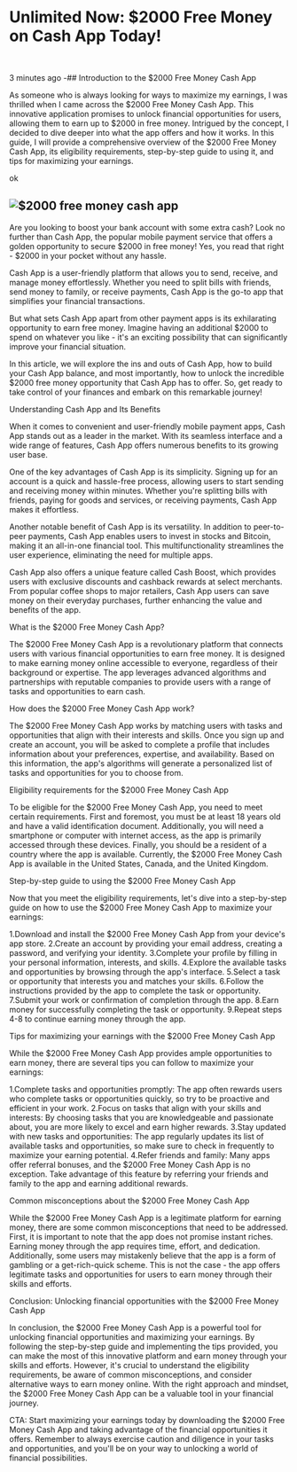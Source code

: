 <h1 class="heading-element" dir="auto">Unlimited Now: $2000 Free Money on Cash App Today!</h1>
<p>&nbsp;</p>
<p dir="auto">3 minutes ago -## Introduction to the $2000 Free Money Cash App</p>
<p dir="auto">As someone who is always looking for ways to maximize my earnings, I was thrilled when I came across the $2000 Free Money Cash App. This innovative application promises to unlock financial opportunities for users, allowing them to earn up to $2000 in free money. Intrigued by the concept, I decided to dive deeper into what the app offers and how it works. In this guide, I will provide a comprehensive overview of the $2000 Free Money Cash App, its eligibility requirements, step-by-step guide to using it, and tips for maximizing your earnings.</p>
ok
<a id="user-content--click-here-to-free-money-1" class="anchor" href="https://github.com/2000-free-money-cash#-click-here-to-free-money-1"></a></div>
<div class="markdown-heading" dir="auto">
<h2 class="heading-element" dir="auto"><img src="https://camo.githubusercontent.com/9b2e5b4039bfb4f97022440bbd295d35175a7df2360e0694950a72ac82999e38/68747470733a2f2f62656175747963756c746e61696c732e636f6d2f77702d636f6e74656e742f75706c6f6164732f323032332f31302f323030302d636173682d6170702d6d6f6e65792d323032332e6a70672e77656270" alt="$2000 free money cash app" data-canonical-src="https://beautycultnails.com/wp-content/uploads/2023/10/2000-cash-app-money-2023.jpg.webp" /></h2>
</div>
<p dir="auto">Are you looking to boost your bank account with some extra cash? Look no further than Cash App, the popular mobile payment service that offers a golden opportunity to secure $2000 in free money! Yes, you read that right - $2000 in your pocket without any hassle.</p>
<p dir="auto">Cash App is a user-friendly platform that allows you to send, receive, and manage money effortlessly. Whether you need to split bills with friends, send money to family, or receive payments, Cash App is the go-to app that simplifies your financial transactions.</p>
<p dir="auto">But what sets Cash App apart from other payment apps is its exhilarating opportunity to earn free money. Imagine having an additional $2000 to spend on whatever you like - it's an exciting possibility that can significantly improve your financial situation.</p>
<p dir="auto">In this article, we will explore the ins and outs of Cash App, how to build your Cash App balance, and most importantly, how to unlock the incredible $2000 free money opportunity that Cash App has to offer. So, get ready to take control of your finances and embark on this remarkable journey!</p>
<div class="markdown-heading" dir="auto">

<a id="user-content-last-updated--march-21-2024" class="anchor" href="https://github.com/2000-free-money-cash#last-updated--march-21-2024"></a></div>
<p dir="auto">Understanding Cash App and Its Benefits</p>
<p dir="auto">When it comes to convenient and user-friendly mobile payment apps, Cash App stands out as a leader in the market. With its seamless interface and a wide range of features, Cash App offers numerous benefits to its growing user base.</p>
<p dir="auto">One of the key advantages of Cash App is its simplicity. Signing up for an account is a quick and hassle-free process, allowing users to start sending and receiving money within minutes. Whether you're splitting bills with friends, paying for goods and services, or receiving payments, Cash App makes it effortless.</p>
<p dir="auto">Another notable benefit of Cash App is its versatility. In addition to peer-to-peer payments, Cash App enables users to invest in stocks and Bitcoin, making it an all-in-one financial tool. This multifunctionality streamlines the user experience, eliminating the need for multiple apps.</p>
<p dir="auto">Cash App also offers a unique feature called Cash Boost, which provides users with exclusive discounts and cashback rewards at select merchants. From popular coffee shops to major retailers, Cash App users can save money on their everyday purchases, further enhancing the value and benefits of the app.</p>
<p dir="auto">What is the $2000 Free Money Cash App?</p>
<p dir="auto">The $2000 Free Money Cash App is a revolutionary platform that connects users with various financial opportunities to earn free money. It is designed to make earning money online accessible to everyone, regardless of their background or expertise. The app leverages advanced algorithms and partnerships with reputable companies to provide users with a range of tasks and opportunities to earn cash.</p>
<p dir="auto">How does the $2000 Free Money Cash App work?</p>
<p dir="auto">The $2000 Free Money Cash App works by matching users with tasks and opportunities that align with their interests and skills. Once you sign up and create an account, you will be asked to complete a profile that includes information about your preferences, expertise, and availability. Based on this information, the app's algorithms will generate a personalized list of tasks and opportunities for you to choose from.</p>
<p dir="auto">Eligibility requirements for the $2000 Free Money Cash App</p>
<p dir="auto">To be eligible for the $2000 Free Money Cash App, you need to meet certain requirements. First and foremost, you must be at least 18 years old and have a valid identification document. Additionally, you will need a smartphone or computer with internet access, as the app is primarily accessed through these devices. Finally, you should be a resident of a country where the app is available. Currently, the $2000 Free Money Cash App is available in the United States, Canada, and the United Kingdom.</p>
<p dir="auto">Step-by-step guide to using the $2000 Free Money Cash App</p>
<p dir="auto">Now that you meet the eligibility requirements, let's dive into a step-by-step guide on how to use the $2000 Free Money Cash App to maximize your earnings:</p>
<p dir="auto">1.Download and install the $2000 Free Money Cash App from your device's app store. 2.Create an account by providing your email address, creating a password, and verifying your identity. 3.Complete your profile by filling in your personal information, interests, and skills. 4.Explore the available tasks and opportunities by browsing through the app's interface. 5.Select a task or opportunity that interests you and matches your skills. 6.Follow the instructions provided by the app to complete the task or opportunity. 7.Submit your work or confirmation of completion through the app. 8.Earn money for successfully completing the task or opportunity. 9.Repeat steps 4-8 to continue earning money through the app.</p>
<p dir="auto">Tips for maximizing your earnings with the $2000 Free Money Cash App</p>
<p dir="auto">While the $2000 Free Money Cash App provides ample opportunities to earn money, there are several tips you can follow to maximize your earnings:</p>
<p dir="auto">1.Complete tasks and opportunities promptly: The app often rewards users who complete tasks or opportunities quickly, so try to be proactive and efficient in your work. 2.Focus on tasks that align with your skills and interests: By choosing tasks that you are knowledgeable and passionate about, you are more likely to excel and earn higher rewards. 3.Stay updated with new tasks and opportunities: The app regularly updates its list of available tasks and opportunities, so make sure to check in frequently to maximize your earning potential. 4.Refer friends and family: Many apps offer referral bonuses, and the $2000 Free Money Cash App is no exception. Take advantage of this feature by referring your friends and family to the app and earning additional rewards.</p>
<p dir="auto">Common misconceptions about the $2000 Free Money Cash App</p>
<p dir="auto">While the $2000 Free Money Cash App is a legitimate platform for earning money, there are some common misconceptions that need to be addressed. First, it is important to note that the app does not promise instant riches. Earning money through the app requires time, effort, and dedication. Additionally, some users may mistakenly believe that the app is a form of gambling or a get-rich-quick scheme. This is not the case - the app offers legitimate tasks and opportunities for users to earn money through their skills and efforts.</p>
<p dir="auto">Conclusion: Unlocking financial opportunities with the $2000 Free Money Cash App</p>
<p dir="auto">In conclusion, the $2000 Free Money Cash App is a powerful tool for unlocking financial opportunities and maximizing your earnings. By following the step-by-step guide and implementing the tips provided, you can make the most of this innovative platform and earn money through your skills and efforts. However, it's crucial to understand the eligibility requirements, be aware of common misconceptions, and consider alternative ways to earn money online. With the right approach and mindset, the $2000 Free Money Cash App can be a valuable tool in your financial journey.</p>
<p dir="auto">CTA: Start maximizing your earnings today by downloading the $2000 Free Money Cash App and taking advantage of the financial opportunities it offers. Remember to always exercise caution and diligence in your tasks and opportunities, and you'll be on your way to unlocking a world of financial possibilities.</p>
